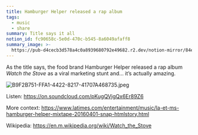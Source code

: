 ```yaml
---
title: Hamburger Helper released a rap album
tags:
  - music
  - share
summary: Title says it all
notion_id: fc90658c-5e0d-470c-b545-8a6049afaff8
summary_image: >-
  https://pub-d4cecb3d578a4c0a8939680792e49682.r2.dev/notion-mirror/84ebb48c-616a-4f51-ae9a-991a4e0a7e9b/193c05a9-f131-410b-9c96-69b1101d700d/B9F2B751-FFA1-4422-8217-41707A468735.jpeg
---
```

As the title says, the food brand Hamburger Helper released a rap album _Watch the Stove_ as a viral marketing stunt and… it’s actually amazing.

![B9F2B751-FFA1-4422-8217-41707A468735.jpeg](https://pub-d4cecb3d578a4c0a8939680792e49682.r2.dev/notion-mirror/84ebb48c-616a-4f51-ae9a-991a4e0a7e9b/193c05a9-f131-410b-9c96-69b1101d700d/B9F2B751-FFA1-4422-8217-41707A468735.jpeg)

Listen: <https://on.soundcloud.com/pKugQVjgQx6Er89Z6>

More context: <https://www.latimes.com/entertainment/music/la-et-ms-hamburger-helper-mixtape-20160401-snap-htmlstory.html>

Wikipedia: <https://en.m.wikipedia.org/wiki/Watch_the_Stove>
